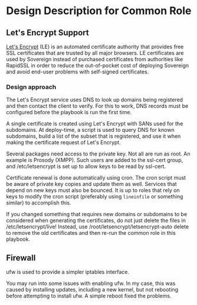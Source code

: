 # Design Description for Common Role

## Let's Encrypt Support

[Let's Encrypt](https://letsencrypt.org) (LE) is an automated certificate authority that provides free SSL certificates that are trusted by all major browsers.  LE certificates are used by Sovereign instead of purchased certificates from authorities like RapidSSL in order to reduce the out-of-pocket cost of deploying Sovereign and avoid end-user problems with self-signed certificates.

### Design approach

The Let's Encrypt service uses DNS to look up domains being registered and then contact the client to verify. For this to work, DNS records must be configured before the playbook is run the first time.

A single certificate is created using Let's Encrypt with SANs used for the subdomains.  At deploy-time, a script is used to query DNS for known subdomains, build a list of the subset that is registered, and use it when making the certificate request of Let's Encrypt.

Several packages need access to the private key. Not all are run as root. An example is Prosody (XMPP). Such users are added to the ssl-cert group, and /etc/letsencrypt is set up to allow keys to be read by ssl-cert.

Certificate renewal is done automatically using cron. The cron script must be aware of private key copies and update them as well. Services that depend on new keys must also be bounced. It is up to roles that rely on keys to modify the cron script (preferably using `lineinfile` or something similar) to accomplish this.

If you changed something that requires new domains or subdomains to be considered when generating the certificates, do not just delete the files in /etc/letsencrypt/live!
Instead, use /root/letsencrypt/letsencrypt-auto delete to remove the old certificates and then re-run the common role in this playbook.

## Firewall

ufw is used to provide a simpler iptables interface.

You may run into some issues with enabling ufw. In my case, this was caused by installing
updates, including a new kernel, but not rebooting before attempting to install ufw.
A simple reboot fixed the problems.
